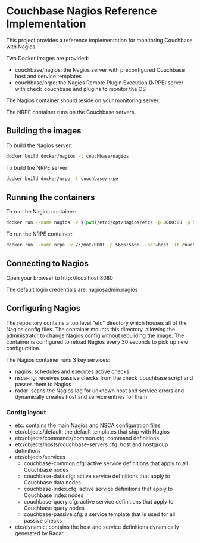 # Couchbase Nagios Reference Implementation
This project provides a reference implementation for monitoring Couchbase with Nagios.

Two Docker images are provided: 
* couchbase/nagios: the Nagios server with preconfigured Couchbase host and service templates
* couchbase/nrpe: the Nagios Remote Plugin Execution (NRPE) server with check_couchbase and plugins to monitor the OS

The Nagios container should reside on your monitoring server.

The NRPE container runs on the Couchbase servers.

## Building the images

To build the Nagios server:
```bash
docker build docker/nagios -t couchbase/nagios
```

To build tne NRPE server:
```bash
docker build docker/nrpe -t couchbase/nrpe
```
## Running the containers
To run the Nagios container:
```bash
docker run --name nagios -v $(pwd)/etc:/opt/nagios/etc/ -p 8080:80 -p 5668:5668 -it couchbase/nagios
```

To run the NRPE container:
```bash
docker run --name nrpe -v /:/mnt/ROOT -p 5666:5666 --net=host -it couchbase/nrpe
```

## Connecting to Nagios
Open your browser to http://localhost:8080

The default login credentials are: nagiosadmin:nagios

## Configuring Nagios
The repository contains a top level "etc" directory which houses all of the Nagios config files.  The container mounts this directory, allowing the administrator to change Nagios config without rebuilding the image.  The container is configured to reload Nagios every 30 seconds to pick up new configuration.

The Nagios container runs 3 key services:
* nagios: schedules and executes active checks
* nsca-ng: receives passive checks from the check_couchbase script and passes them to Nagios
* radar: scans the Nagios log for unknown host and service errors and dynamically creates host and service entries for them

### Config layout
* etc: contains the main Nagios and NSCA configuration files
* etc/objects/default: the default templates that ship with Nagios
* etc/objects/commands/common.cfg: command definitions
* etc/objects/hosts/couchbase-servers.cfg: host and hostgroup definitions
* etc/objects/services
  * couchbase-common.cfg: active service definitions that apply to all Couchbase nodes
  * couchbase-data.cfg: active service definitions that apply to Couchbase data nodes
  * couchbase-index.cfg: active service definitions that apply to Couchbase index nodes
  * couchbase-query.cfg: active service definitions that apply to Couchbase query nodes
  * couchbase-passive.cfg: a service template that is used for all passive checks
* etc/dynamic: contains the host and service definitions dynamically generated by Radar
